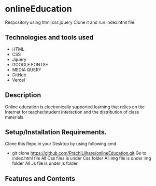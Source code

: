 # onlineEducation
Respository using html,css,jquery
Clone it and run index.html file.
## Technologies and tools used
* HTML
* CSS
* Jquery
* GOOGLE FONTS* 
* MEDIA QUERY 
* GitHub
* Vercel
## Description 
Online education is electronically supported learning that relies on the Internet for teacher/student interaction and the distribution of class materials.
## Setup/Installation Requirements. 
Clone this Repo in your Desktop by using following cmd
* git clone https://github.com/PrachiLilhare/onlineEducation.git
Go to index.html file 
All Css files is under Css folder
All img file is under img folder 
All Js file is under js folder

## Features and Contents

